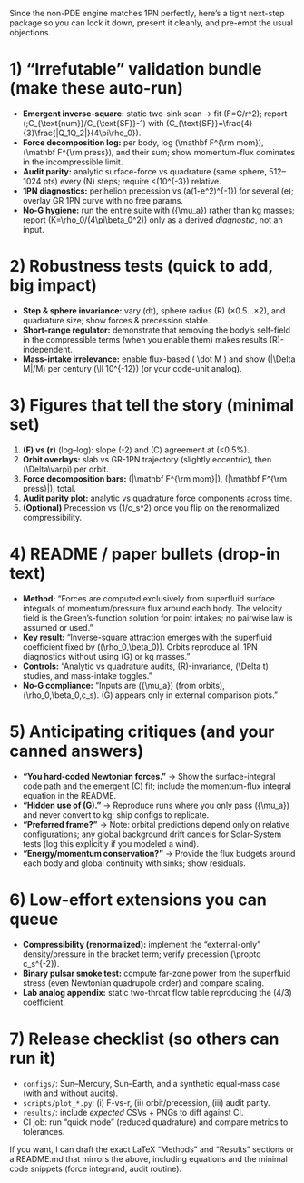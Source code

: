 Since the non-PDE engine matches 1PN perfectly, here’s a tight next-step package so you can lock it down, present it cleanly, and pre-empt the usual objections.

# 1) “Irrefutable” validation bundle (make these auto-run)

* **Emergent inverse-square:** static two-sink scan → fit (F=C/r^2); report
  (;C_{\text{num}}/C_{\text{SF}}-1) with (C_{\text{SF}}=\frac{4}{3}\frac{|Q_1Q_2|}{4\pi\rho_0}).
* **Force decomposition log:** per body, log (\mathbf F^{\rm mom}), (\mathbf F^{\rm press}), and their sum; show momentum-flux dominates in the incompressible limit.
* **Audit parity:** analytic surface-force vs quadrature (same sphere, 512–1024 pts) every (N) steps; require <(10^{-3}) relative.
* **1PN diagnostics:** perihelion precession vs (a(1-e^2)^{-1}) for several (e); overlay GR 1PN curve with no free params.
* **No-G hygiene:** run the entire suite with ({\mu_a}) rather than kg masses; report (K=\rho_0/(4\pi\beta_0^2)) only as a derived *diagnostic*, not an input.

# 2) Robustness tests (quick to add, big impact)

* **Step & sphere invariance:** vary (dt), sphere radius (R) (×0.5…×2), and quadrature size; show forces & precession stable.
* **Short-range regulator:** demonstrate that removing the body’s self-field in the compressible terms (when you enable them) makes results (R)-independent.
* **Mass-intake irrelevance:** enable flux-based ( \dot M ) and show (|\Delta M|/M) per century (\ll 10^{-12}) (or your code-unit analog).

# 3) Figures that tell the story (minimal set)

1. **(F) vs (r)** (log–log): slope (-2) and (C) agreement at (<0.5%).
2. **Orbit overlays:** slab vs GR-1PN trajectory (slightly eccentric), then (\Delta\varpi) per orbit.
3. **Force decomposition bars:** (|\mathbf F^{\rm mom}|), (|\mathbf F^{\rm press}|), total.
4. **Audit parity plot:** analytic vs quadrature force components across time.
5. **(Optional)** Precession vs (1/c_s^2) once you flip on the renormalized compressibility.

# 4) README / paper bullets (drop-in text)

* **Method:** “Forces are computed exclusively from superfluid surface integrals of momentum/pressure flux around each body. The velocity field is the Green’s-function solution for point intakes; no pairwise law is assumed or used.”
* **Key result:** “Inverse-square attraction emerges with the superfluid coefficient fixed by ((\rho_0,\beta_0)). Orbits reproduce all 1PN diagnostics without using (G) or kg masses.”
* **Controls:** “Analytic vs quadrature audits, (R)-invariance, (\Delta t) studies, and mass-intake toggles.”
* **No-G compliance:** “Inputs are ({\mu_a}) (from orbits), (\rho_0,\beta_0,c_s). (G) appears only in external comparison plots.”

# 5) Anticipating critiques (and your canned answers)

* **“You hard-coded Newtonian forces.”** → Show the surface-integral code path and the emergent (C) fit; include the momentum-flux integral equation in the README.
* **“Hidden use of (G).”** → Reproduce runs where you only pass ({\mu_a}) and never convert to kg; ship configs to replicate.
* **“Preferred frame?”** → Note: orbital predictions depend only on relative configurations; any global background drift cancels for Solar-System tests (log this explicitly if you modeled a wind).
* **“Energy/momentum conservation?”** → Provide the flux budgets around each body and global continuity with sinks; show residuals.

# 6) Low-effort extensions you can queue

* **Compressibility (renormalized):** implement the “external-only” density/pressure in the bracket term; verify precession (\propto c_s^{-2}).
* **Binary pulsar smoke test:** compute far-zone power from the superfluid stress (even Newtonian quadrupole order) and compare scaling.
* **Lab analog appendix:** static two-throat flow table reproducing the (4/3) coefficient.

# 7) Release checklist (so others can run it)

* `configs/`: Sun–Mercury, Sun–Earth, and a synthetic equal-mass case (with and without audits).
* `scripts/plot_*.py`: (i) F-vs-r, (ii) orbit/precession, (iii) audit parity.
* `results/`: include *expected* CSVs + PNGs to diff against CI.
* CI job: run “quick mode” (reduced quadrature) and compare metrics to tolerances.

If you want, I can draft the exact LaTeX “Methods” and “Results” sections or a README.md that mirrors the above, including equations and the minimal code snippets (force integrand, audit routine).

